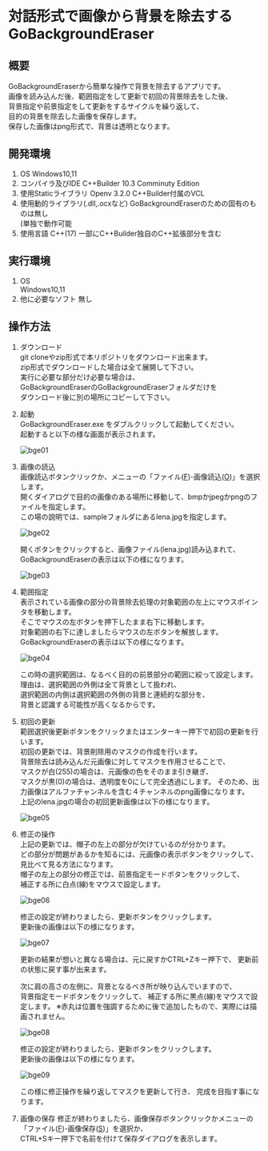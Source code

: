 # 対話形式で画像から背景を除去する　GoBackgroundEraser

## 概要

GoBackgroundEraserから簡単な操作で背景を除去するアプリです。  
画像を読み込んだ後、範囲指定をして更新で初回の背景除去をした後、  
背景指定や前景指定をして更新をするサイクルを繰り返して、  
目的の背景を除去した画像を保存します。  
保存した画像はpng形式で、背景は透明となります。

## 開発環境
1. OS
  Windows10,11
2. コンパイラ及びIDE
 C++Builder 10.3 Comminuty Edition  
3. 使用Staticライブラリ
   Openv 3.2.0
   C++Builder付属のVCL
4. 使用動的ライブラリ(.dll,.ocxなど)
   GoBackgroundEraserのための固有のものは無し  
   (単独で動作可能
6. 使用言語
   C++(17)
   一部にC++Builder独自のC++拡張部分を含む
   
## 実行環境
1. OS  
  Windows10,11
2. 他に必要なソフト
   無し
   
## 操作方法

1. ダウンロード  
   git cloneやzip形式で本リポジトリをダウンロード出来ます。  
   zip形式でダウンロードした場合は全て展開して下さい。  
   実行に必要な部分だけ必要な場合は、  
   GoBackgroundEraserのGoBackgroundEraserフォルダだけを  
   ダウンロード後に別の場所にコピーして下さい。  
2. 起動  
   GoBackgroundEraser.exe をダブルクリックして起動してください。  
   起動すると以下の様な画面が表示されます。  
   
   ![bge01](https://github.com/GouNakano/GoBackgroundEraser/assets/56259253/2e69011c-02e9-4d81-89da-ae4bc3bf3812)
   
4. 画像の読込  
   画像読込ボタンクリックか、メニューの「ファイル(<ins>F</ins>)-画像読込(<ins>O</ins>)」を選択します。  
   開くダイアログで目的の画像のある場所に移動して、bmpかjpegかpngのファイルを指定します。  
   この場の説明では、sampleフォルダにあるlena.jpgを指定します。  

   ![bge02](https://github.com/GouNakano/GoBackgroundEraser/assets/56259253/dc2dc9c3-90bf-4bb5-8766-8e0212e9f6e1)

   開くボタンをクリックすると、画像ファイル(lena.jpg)読み込まれて、 
   GoBackgroundEraserの表示は以下の様になります。  

   ![bge03](https://github.com/GouNakano/GoBackgroundEraser/assets/56259253/d1deef63-7aea-4621-a269-4595fb6ff243)
   
5. 範囲指定  
   表示されている画像の部分の背景除去処理の対象範囲の左上にマウスポインタを移動します。  
   そこでマウスの左ボタンを押下したまま右下に移動します。  
   対象範囲の右下に達しましたらマウスの左ボタンを解放します。  
   GoBackgroundEraserの表示は以下の様になります。  

   ![bge04](https://github.com/GouNakano/GoBackgroundEraser/assets/56259253/e4e6c2d2-d508-466b-b0f0-9dd21a854d97)

   この時の選択範囲は、なるべく目的の前景部分の範囲に絞って設定します。  
   理由は、選択範囲の外側は全て背景として扱われ、  
   選択範囲の内側は選択範囲の外側の背景と連続的な部分を、  
   背景と認識する可能性が高くなるからです。  
   
5. 初回の更新  
   範囲選択後更新ボタンをクリックまたはエンターキー押下で初回の更新を行います。  
   初回の更新では、背景削除用のマスクの作成を行います。  
   背景除去は読み込んだ元画像に対してマスクを作用させることで、  
   マスクが白(255)の場合は、元画像の色をそのまま引き継ぎ、  
   マスクが黒(0)の場合は、透明度を0にして完全透過にします。
   そのため、出力画像はアルファチャンネルを含む４チャンネルのpng画像になります。  
   上記のlena.jpgの場合の初回更新画像は以下の様になります。  

   ![bge05](https://github.com/GouNakano/GoBackgroundEraser/assets/56259253/df37ff44-19d4-418e-ba3d-172493b1d139)

 6. 修正の操作  
    上記の更新では、帽子の左上の部分が欠けているのが分かります。  
    どの部分が問題があるかを知るには、元画像の表示ボタンをクリックして、  
    見比べて見る方法になります。  
    帽子の左上の部分の修正では、前景指定モードボタンをクリックして、  
    補正する所に白点(線)をマウスで設定します。  

    ![bge06](https://github.com/GouNakano/GoBackgroundEraser/assets/56259253/b219de4e-6b58-4e52-ac10-55d102fdd838)

    修正の設定が終わりましたら、更新ボタンをクリックします。  
    更新後の画像は以下の様になります。  

    ![bge07](https://github.com/GouNakano/GoBackgroundEraser/assets/56259253/61869984-0cb0-478b-ba37-39fcd45e4f70)

    更新の結果が想いと異なる場合は、元に戻すかCTRL+Zキー押下で、 
    更新前の状態に戻す事が出来ます。  

    次に肩の高さの左側に、背景となるべき所が映り込んでいますので、  
    背景指定モードボタンをクリックして、
    補正する所に黒点(線)をマウスで設定します。
    ※赤丸は位置を強調するために後で追加したもので、実際には描画されません。

    ![bge08](https://github.com/GouNakano/GoBackgroundEraser/assets/56259253/2088c4af-bd28-492f-bc0f-d8bb2b67a0fb)

    修正の設定が終わりましたら、更新ボタンをクリックします。  
    更新後の画像は以下の様になります。

    ![bge09](https://github.com/GouNakano/GoBackgroundEraser/assets/56259253/10fc63d0-ff99-4aa8-bf32-9c1bd3f73efd)

    この様に修正操作を繰り返してマスクを更新して行き、
    完成を目指す事になります。
    
8. 画像の保存
   修正が終わりましたら、画像保存ボタンクリックかメニューの「ファイル(<ins>F</ins>)-画像保存(<ins>S</ins>)」を選択か、  
   CTRL+Sキー押下で名前を付けて保存ダイアログを表示します。
   
    

    

　

